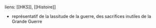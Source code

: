 liens: [[HKS]], [[Histoire]]

- représentatif de la lassitude de la guerre, des sacrifices inutiles de la Grande Guerre